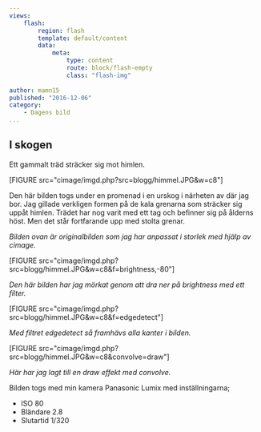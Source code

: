 ```yaml
---
views:
    flash:
        region: flash
        template: default/content
        data:
            meta:
                type: content
                route: block/flash-empty
                class: "flash-img"
            
author: mamn15
published: "2016-12-06"
category:
    - Dagens bild
...
```


## I skogen


Ett gammalt träd sträcker sig mot himlen.

[FIGURE src="cimage/imgd.php?src=blogg/himmel.JPG&w=c8"]

<!--more-->
Den här bilden togs under en promenad i en urskog i närheten av där jag bor.
Jag gillade verkligen formen på de kala grenarna som sträcker sig uppåt himlen.
Trädet har nog varit med ett tag och befinner sig på ålderns höst. Men det står
fortfarande upp med stolta grenar.

*Bilden ovan är originalbilden som jag har anpassat i storlek med hjälp av cimage.*

[FIGURE src="cimage/imgd.php?src=blogg/himmel.JPG&w=c8&f=brightness,-80"]

*Den här bilden har jag mörkat genom att dra ner på brightness med ett filter.*

[FIGURE src="cimage/imgd.php?src=blogg/himmel.JPG&w=c8&f=edgedetect"]

*Med filtret edgedetect så framhävs alla kanter i bilden.*

[FIGURE src="cimage/imgd.php?src=blogg/himmel.JPG&w=c8&convolve=draw"]

*Här har jag lagt till en draw effekt med convolve.*

Bilden togs med min kamera Panasonic Lumix med inställningarna;

* ISO 80
* Bländare 2.8
* Slutartid 1/320


